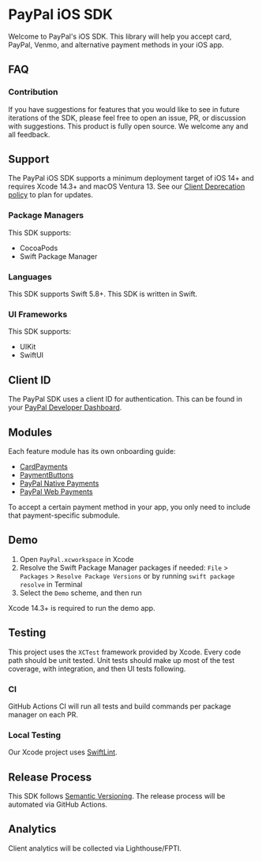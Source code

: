# PayPal iOS SDK

Welcome to PayPal's iOS SDK. This library will help you accept card, PayPal, Venmo, and alternative payment methods in your iOS app.

## FAQ
### Contribution
If you have suggestions for features that you would like to see in future iterations of the SDK, please feel free to open an issue, PR, or discussion with suggestions. This product is fully open source. We welcome any and all feedback.

## Support

The PayPal iOS SDK supports a minimum deployment target of iOS 14+ and requires Xcode 14.3+ and macOS Ventura 13. See our [Client Deprecation policy](https://developer.paypal.com/braintree/docs/guides/client-sdk/deprecation-policy/ios/v5) to plan for updates.

### Package Managers
This SDK supports:

* CocoaPods
* Swift Package Manager

### Languages

This SDK supports Swift 5.8+. This SDK is written in Swift.

### UI Frameworks
This SDK supports:

* UIKit
* SwiftUI

## Client ID

The PayPal SDK uses a client ID for authentication. This can be found in your [PayPal Developer Dashboard](https://developer.paypal.com/api/rest/#link-getstarted).

## Modules

Each feature module has its own onboarding guide:

- [CardPayments](docs/CardPayments)
- [PaymentButtons](docs/PaymentButtons)
- [PayPal Native Payments](docs/PayPalNativePayments)
- [PayPal Web Payments](docs/PayPalWebPayments)

To accept a certain payment method in your app, you only need to include that payment-specific submodule.

## Demo

1. Open `PayPal.xcworkspace` in Xcode
1. Resolve the Swift Package Manager packages if needed: `File` > `Packages` > `Resolve Package Versions` or by running `swift package resolve` in Terminal
1. Select the `Demo` scheme, and then run

Xcode 14.3+ is required to run the demo app.

## Testing

This project uses the `XCTest` framework provided by Xcode. Every code path should be unit tested. Unit tests should make up most of the test coverage, with integration, and then UI tests following.

### CI

GitHub Actions CI will run all tests and build commands per package manager on each PR.

### Local Testing

Our Xcode project uses [SwiftLint](https://github.com/realm/SwiftLint#installation).

## Release Process

This SDK follows [Semantic Versioning](https://semver.org/). The release process will be automated via GitHub Actions.

## Analytics

Client analytics will be collected via Lighthouse/FPTI.
